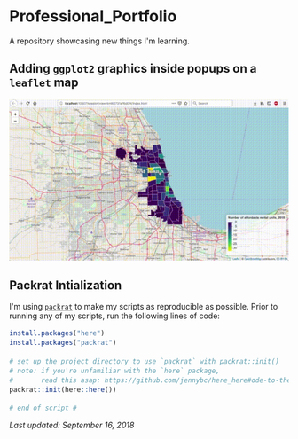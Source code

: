 # Professional_Portfolio

A repository showcasing new things I'm learning.

## Adding `ggplot2` graphics inside popups on a `leaflet` map

![](visuals/popup_ggplot_leaflet.gif)

## Packrat Intialization

I'm using [`packrat`](https://rstudio.github.io/packrat/) to make my scripts as reproducible as possible. Prior to running any of my scripts, run the following lines of code:

```R
install.packages("here")
install.packages("packrat")

# set up the project directory to use `packrat` with packrat::init()
# note: if you're unfamiliar with the `here` package,
#       read this asap: https://github.com/jennybc/here_here#ode-to-the-here-package.
packrat::init(here::here())

# end of script #
```

*Last updated: September 16, 2018*